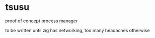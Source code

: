 # tsusu

proof of concept process manager

to be written until zig has networking, too many headaches otherwise
